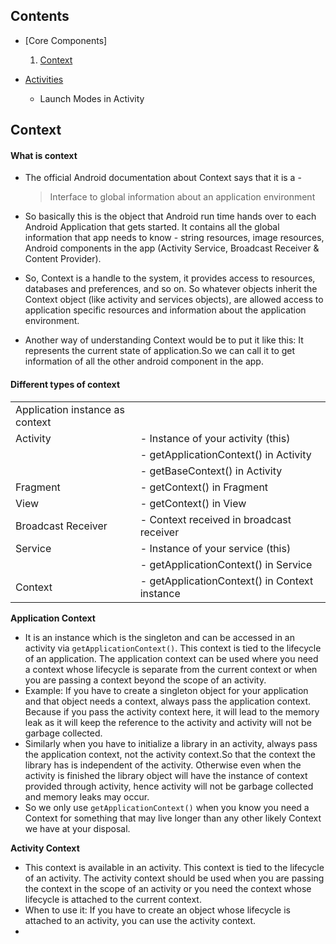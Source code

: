 

## Contents

* [Core Components]
  1. [Context]()
 
* [Activities](#activities)
  * Launch Modes in Activity
   
  

  
## Context
#### What is context
* The official Android documentation about Context says that it is a -

  > Interface to global information about an application environment

* So basically this is the object that Android run time hands over to each Android Application that gets started. It contains all the global information that app needs to know - string resources, image resources, Android components in the app (Activity Service, Broadcast Receiver & Content Provider).

* So, Context is a handle to the system, it provides  access to resources, databases and preferences, and so on. So whatever objects inherit the Context object (like activity and services objects), are allowed access to application specific resources and information about the application environment.

* Another way of understanding Context would be to put it like this: It represents the current state of application.So we can call it to get information of all the other android component in the app.

#### Different types of context

|                                     |                                            | 
| ----------------------------------- | ------------------------------------------ |
|  Application instance as context    |                                            | 
|  Activity                           |  - Instance of your activity (this)        | 
|                                     |  - getApplicationContext() in Activity     | 
|                                     |  - getBaseContext() in Activity            | 
|  Fragment                           |  - getContext() in Fragment                | 
|  View                               |  -  getContext() in View                   |
|  Broadcast Receiver                 |  - Context received in broadcast receiver  | 
|  Service                            |  - Instance of your service (this)         | 
|                                     |  - getApplicationContext() in Service      | 
|  Context                            |  - getApplicationContext() in Context instance |
          



  
  **Application Context**
  * It is an instance which is the singleton and can be accessed in an activity via ```getApplicationContext()```. This context is tied to the lifecycle of an application. The application context can be used where you need a context whose lifecycle is separate from the current context or when you are passing a context beyond the scope of an activity.
  * Example: If you have to create a singleton object for your application and that object needs a context, always pass the application context. Because if you pass the activity context here, it will lead to the memory leak as it will keep the reference to the activity and activity will not be garbage collected.
  * Similarly when you have to initialize a library in an activity, always pass the application context, not the activity context.So that the context the library has is independent of the activity. Otherwise even when the activity is finished the library object will have the instance of context provided through activity, hence activity will not be garbage collected and memory leaks may occur.
 * So we only use ```getApplicationContext()``` when you know you need a Context for something that may live longer than any other likely Context we have at your disposal.

  **Activity Context**
  *  This context is available in an activity. This context is tied to the lifecycle of an activity. The activity context should be used when you are passing the context in the scope of an activity or you need the context whose lifecycle is attached to the current context.
  * When to use it: If you have to create an object whose lifecycle is attached to an activity, you can use the activity context.
  *

